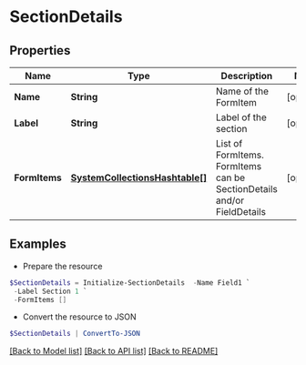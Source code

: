 # SectionDetails
## Properties

Name | Type | Description | Notes
------------ | ------------- | ------------- | -------------
**Name** | **String** | Name of the FormItem | [optional] 
**Label** | **String** | Label of the section | [optional] 
**FormItems** | [**SystemCollectionsHashtable[]**](SystemCollectionsHashtable.md) | List of FormItems. FormItems can be SectionDetails and/or FieldDetails | [optional] 

## Examples

- Prepare the resource
```powershell
$SectionDetails = Initialize-SectionDetails  -Name Field1 `
 -Label Section 1 `
 -FormItems []
```

- Convert the resource to JSON
```powershell
$SectionDetails | ConvertTo-JSON
```

[[Back to Model list]](../README.md#documentation-for-models) [[Back to API list]](../README.md#documentation-for-api-endpoints) [[Back to README]](../README.md)

